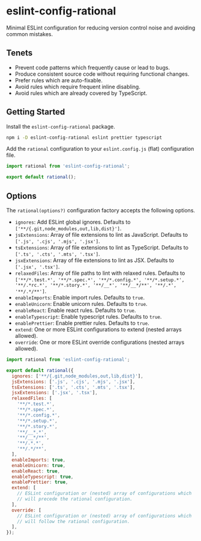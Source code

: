 # eslint-config-rational

Minimal ESLint configuration for reducing version control noise and avoiding common mistakes.

## Tenets

- Prevent code patterns which frequently cause or lead to bugs.
- Produce consistent source code without requiring functional changes.
- Prefer rules which are auto-fixable.
- Avoid rules which require frequent inline disabling.
- Avoid rules which are already covered by TypeScript.

## Getting Started

Install the `eslint-config-rational` package.

```bash
npm i -D eslint-config-rational eslint prettier typescript
```

Add the `rational` configuration to your `eslint.config.js` (flat) configuration file.

```js
import rational from 'eslint-config-rational';

export default rational();
```

## Options

The `rational(options?)` configuration factory accepts the following options.

- `ignores`: Add ESLint global ignores. Defaults to `['**/{.git,node_modules,out,lib,dist}']`.
- `jsExtensions`: Array of file extensions to lint as JavaScript. Defaults to `['.js', '.cjs', '.mjs', '.jsx']`.
- `tsExtensions`: Array of file extensions to lint as TypeScript. Defaults to `['.ts', '.cts', '.mts', '.tsx']`.
- `jsxExtensions`: Array of file extensions to lint as JSX. Defaults to `['.jsx', '.tsx']`.
- `relaxedFiles`: Array of file paths to lint with relaxed rules. Defaults to `['**/*.test.*', '**/*.spec.*', '**/*.config.*', '**/*.setup.*', '**/.*rc.*', '**/*.story.*', '**/__*', '**/__*/**', '**/.*', '**/.*/**']`.
- `enableImports`: Enable import rules. Defaults to `true`.
- `enableUnicorn`: Enable unicorn rules. Defaults to `true`.
- `enableReact`: Enable react rules. Defaults to `true`.
- `enableTypescript`: Enable typescript rules. Defaults to `true`.
- `enablePrettier`: Enable prettier rules. Defaults to `true`.
- `extend`: One or more ESLint configurations to extend (nested arrays allowed).
- `override`: One or more ESLint override configurations (nested arrays allowed).

```js
import rational from 'eslint-config-rational';

export default rational({
  ignores: ['**/{.git,node_modules,out,lib,dist}'],
  jsExtensions: ['.js', '.cjs', '.mjs', '.jsx'],
  tsExtensions: ['.ts', '.cts', '.mts', '.tsx'],
  jsxExtensions: ['.jsx', '.tsx'],
  relaxedFiles: [
    '**/*.test.*',
    '**/*.spec.*',
    '**/*.config.*',
    '**/*.setup.*',
    '**/*.story.*',
    '**/__*.*',
    '**/__*/**',
    '**/.*.*',
    '**/.*/**',
  ],
  enableImports: true,
  enableUnicorn: true,
  enableReact: true,
  enableTypescript: true,
  enablePrettier: true,
  extend: [
    // ESLint configuration or (nested) array of configurations which
    // will precede the rational configuration.
  ],
  override: [
    // ESLint configuration or (nested) array of configurations which
    // will follow the rational configuration.
  ],
});
```
